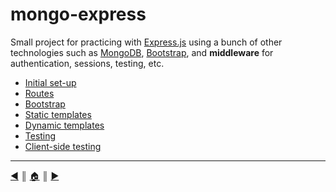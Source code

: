 # mongo-express
Small project for practicing with [Express.js][1] using a bunch of other technologies such as [MongoDB][2], [Bootstrap][3], and **middleware** for authentication, sessions, testing, etc.

* [Initial set-up][l1]
* [Routes][l2]
* [Bootstrap][l3]
* [Static templates][l4]
* [Dynamic templates][l5]
* [Testing][l6]
* [Client-side testing][l7]


---
[:arrow_backward:][back] ║ [:house:][home] ║ [:arrow_forward:][next]

<!-- navigation -->
[home]: #
[back]: #
[next]: README/setup.md

<!-- menu -->
[l1]: README/setup.md
[l2]: README/routes.md
[l3]: README/bootstrap.md
[l4]: README/static-templates.md
[l5]: README/dynamic-templates.md
[l6]: README/testing.md
[l7]: README/client-side-testing.md

<!-- links -->
[1]: http://expressjs.com/en/index.html
[2]: https://www.mongodb.org/
[3]: http://getbootstrap.com/

